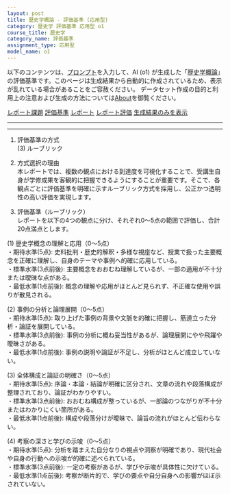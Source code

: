 ```yaml
---
layout: post
title: 歴史学概論 - 評価基準 (応用型)
category: 歴史学 評価基準 応用型 o1
course_title: 歴史学
category_name: 評価基準
assignment_type: 応用型
model_name: o1
---
```


以下のコンテンツは、[プロンプト](https://github.com/takedatoshiyuki/synthetic_assignments/tree/main/generated/歴史学/o1/prompt_評価基準-応用型.md)を入力して、AI (o1) が生成した「[歴史学概論](/contents/歴史学/)」の評価基準です。このページは生成結果から自動的に作成されているため、表示が乱れている場合があることをご容赦ください。
データセット作成の目的と利用上の注意および生成の方法については[About](/About)を御覧ください。

[レポート課題](../レポート課題-応用型)
[評価基準](../評価基準-応用型)
[レポート](../レポート-応用型)
[レポート評価](../レポート評価-応用型)
[生成結果のみを表示](https://github.com/takedatoshiyuki/synthetic_assignments/tree/main/generated/歴史学/o1/評価基準-応用型.md)
  

***
***
  
1. 評価基準の方式  
(3) ルーブリック

2. 方式選択の理由  
本レポートでは、複数の観点における到達度を可視化することで、受講生自身が学修成果を客観的に把握できるようにすることが重要です。そこで、各観点ごとに評価基準を明確に示すルーブリック方式を採用し、公正かつ透明性の高い評価を実現します。

3. 評価基準（ルーブリック）  
レポートを以下の4つの観点に分け、それぞれ0～5点の範囲で評価し、合計20点満点とします。

(1) 歴史学概念の理解と応用（0～5点）  
・期待水準(5点): 史料批判・歴史的解釈・多様な視座など、授業で扱った主要概念を正確に理解し、自身のテーマや事例へ的確に応用している。  
・標準水準(3点前後): 主要概念をおおむね理解しているが、一部の適用が不十分または曖昧な点がある。  
・最低水準(1点前後): 概念の理解や応用がほとんど見られず、不正確な使用や誤りが散見される。

(2) 事例の分析と論理展開（0～5点）  
・期待水準(5点): 取り上げた事例の背景や文脈を的確に把握し、筋道立った分析・論証を展開している。  
・標準水準(3点前後): 事例の分析に概ね妥当性があるが、論理展開にやや飛躍や曖昧さがある。  
・最低水準(1点前後): 事例の説明や論証が不足し、分析がほとんど成立していない。

(3) 全体構成と論証の明確さ（0～5点）  
・期待水準(5点): 序論・本論・結論が明確に区分され、文章の流れや段落構成が整理されており、論証がわかりやすい。  
・標準水準(3点前後): おおむね構成が整っているが、一部論のつながりが不十分またはわかりにくい箇所がある。  
・最低水準(1点前後): 構成や段落分けが曖昧で、論旨の流れがほとんど伝わらない。

(4) 考察の深さと学びの示唆（0～5点）  
・期待水準(5点): 分析を踏まえた自分なりの視点や洞察が明確であり、現代社会や自身の行動への示唆が的確に述べられている。  
・標準水準(3点前後): 一定の考察があるが、学びや示唆が具体性に欠けている。  
・最低水準(1点前後): 考察が断片的で、学びの要点や自分自身への影響がほぼ示されていない。
